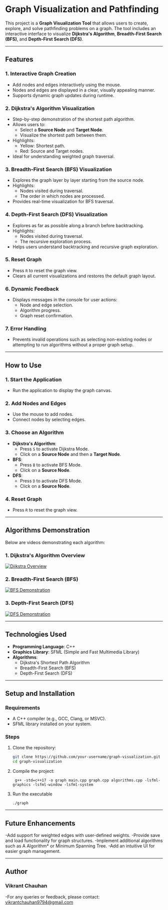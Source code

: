 # Graph Visualization and Pathfinding

This project is a **Graph Visualization Tool** that allows users to create, explore, and solve pathfinding problems on a graph. The tool includes an interactive interface to visualize **Dijkstra's Algorithm**, **Breadth-First Search (BFS)**, and **Depth-First Search (DFS)**.

---

## Features

### **1. Interactive Graph Creation**
- Add nodes and edges interactively using the mouse.
- Nodes and edges are displayed in a clear, visually appealing manner.
- Supports dynamic graph updates during runtime.

### **2. Dijkstra's Algorithm Visualization**
- Step-by-step demonstration of the shortest path algorithm.
- Allows users to:
  - Select a **Source Node** and **Target Node**.
  - Visualize the shortest path between them.
- Highlights:
  - Yellow: Shortest path.
  - Red: Source and Target nodes.
- Ideal for understanding weighted graph traversal.

### **3. Breadth-First Search (BFS) Visualization**
- Explores the graph layer by layer starting from the source node.
- Highlights:
  - Nodes visited during traversal.
  - The order in which nodes are processed.
- Provides real-time visualization for BFS traversal.

### **4. Depth-First Search (DFS) Visualization**
- Explores as far as possible along a branch before backtracking.
- Highlights:
  - Nodes visited during traversal.
  - The recursive exploration process.
- Helps users understand backtracking and recursive graph exploration.

### **5. Reset Graph**
- Press `R` to reset the graph view.
- Clears all current visualizations and restores the default graph layout.

### **6. Dynamic Feedback**
- Displays messages in the console for user actions:
  - Node and edge selection.
  - Algorithm progress.
  - Graph reset confirmation.

### **7. Error Handling**
- Prevents invalid operations such as selecting non-existing nodes or attempting to run algorithms without a proper graph setup.

---

## How to Use

### **1. Start the Application**
- Run the application to display the graph canvas.

### **2. Add Nodes and Edges**
- Use the mouse to add nodes.
- Connect nodes by selecting edges.

### **3. Choose an Algorithm**
- **Dijkstra's Algorithm**:
  - Press `S` to activate Dijkstra Mode.
  - Click on a **Source Node** and then a **Target Node**.
- **BFS**:
  - Press `B` to activate BFS Mode.
  - Click on a **Source Node**.
- **DFS**:
  - Press `D` to activate DFS Mode.
  - Click on a **Source Node**.

### **4. Reset Graph**
- Press `R` to reset the graph view.

---

## Algorithms Demonstration

Below are videos demonstrating each algorithm:

### **1. Dijkstra's Algorithm Overview**
[![Dijkstra Overview](https://img.youtube.com/vi/sample_video1/0.jpg)](https://www.youtube.com/watch?v=sample_video1)

### **2. Breadth-First Search (BFS)**
[![BFS Demonstration](https://img.youtube.com/vi/sample_video2/0.jpg)](https://www.youtube.com/watch?v=sample_video2)

### **3. Depth-First Search (DFS)**
[![DFS Demonstration](https://img.youtube.com/vi/sample_video3/0.jpg)](https://www.youtube.com/watch?v=sample_video3)



---

## Technologies Used

- **Programming Language**: C++
- **Graphics Library**: SFML (Simple and Fast Multimedia Library)
- **Algorithms**:
  - Dijkstra's Shortest Path Algorithm
  - Breadth-First Search (BFS)
  - Depth-First Search (DFS)

---

## Setup and Installation

### **Requirements**
- A C++ compiler (e.g., GCC, Clang, or MSVC).
- SFML library installed on your system.

### **Steps**
1. Clone the repository:
   ``` bash
   git clone https://github.com/your-username/graph-visualization.git
   cd graph-visualization
   ```
2. Compile the project:
   ```
    g++ -std=c++17 -o graph main.cpp graph.cpp algorithms.cpp -lsfml-graphics -lsfml-window -lsfml-system

    ```
3. Run the executable
   ```
   ./graph
   ```

 --- 
  ## Future Enhancements
   -Add support for weighted edges with user-defined weights.
   -Provide save and load functionality for graph structures.
   -Implement additional algorithms such as A Algorithm* or Minimum Spanning Tree.
   -Add an intuitive UI for easier graph management.

---
## Author
  ### Vikrant Chauhan
  -For any queries or feedback, please contact: vikrantchauhan9794@gmail.com

  
